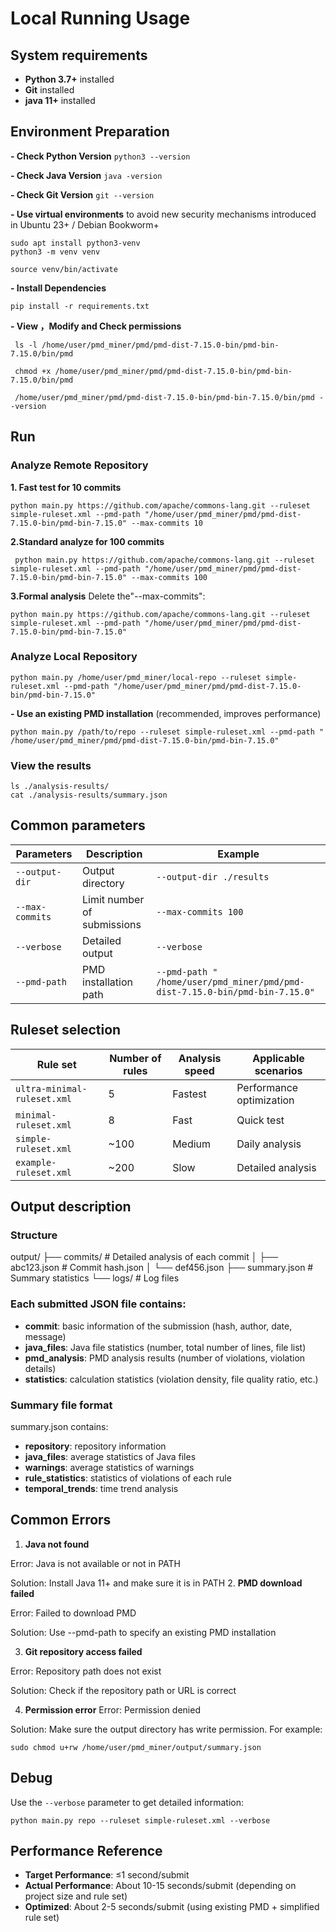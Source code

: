 ﻿# Local Running Usage


 ##  System requirements
 - **Python 3.7+** installed
 - **Git** installed
 - **java 11+** installed

##  Environment Preparation

 **- Check Python Version**
 `python3 --version`

 **- Check Java Version** 
 `java -version`

 **- Check Git Version**
 `git --version`

 **- Use virtual environments** to avoid new security mechanisms introduced in Ubuntu 23+ / Debian Bookworm+

    sudo apt install python3-venv
    python3 -m venv venv

    source venv/bin/activate

 **- Install Dependencies**

    pip install -r requirements.txt

 **- View ，Modify and Check permissions**

     ls -l /home/user/pmd_miner/pmd/pmd-dist-7.15.0-bin/pmd-bin-7.15.0/bin/pmd
     
     chmod +x /home/user/pmd_miner/pmd/pmd-dist-7.15.0-bin/pmd-bin-7.15.0/bin/pmd
     
     /home/user/pmd_miner/pmd/pmd-dist-7.15.0-bin/pmd-bin-7.15.0/bin/pmd --version


## Run

 ###  Analyze Remote  Repository

 **1. Fast test for 10 commits**

    python main.py https://github.com/apache/commons-lang.git --ruleset simple-ruleset.xml --pmd-path "/home/user/pmd_miner/pmd/pmd-dist-7.15.0-bin/pmd-bin-7.15.0" --max-commits 10 

 **2.Standard analyze for 100 commits**

     python main.py https://github.com/apache/commons-lang.git --ruleset simple-ruleset.xml --pmd-path "/home/user/pmd_miner/pmd/pmd-dist-7.15.0-bin/pmd-bin-7.15.0" --max-commits 100 

**3.Formal analysis**
Delete the"--max-commits":

    python main.py https://github.com/apache/commons-lang.git --ruleset simple-ruleset.xml --pmd-path "/home/user/pmd_miner/pmd/pmd-dist-7.15.0-bin/pmd-bin-7.15.0" 



 ###  Analyze Local  Repository

    python main.py /home/user/pmd_miner/local-repo --ruleset simple-ruleset.xml --pmd-path "/home/user/pmd_miner/pmd/pmd-dist-7.15.0-bin/pmd-bin-7.15.0"

 **- Use an existing PMD installation** (recommended, improves performance)

    python main.py /path/to/repo --ruleset simple-ruleset.xml --pmd-path "  /home/user/pmd_miner/pmd/pmd-dist-7.15.0-bin/pmd-bin-7.15.0"

 ###  View the results

    ls ./analysis-results/
    cat ./analysis-results/summary.json

## Common parameters
| Parameters |Description   |Example  |
|--|--|--|
|`--output-dir`  |Output directory  | `--output-dir ./results`  |
| `--max-commits` | Limit number of submissions | `--max-commits 100` |
|  `--verbose`|  Detailed output| `--verbose` |
| `--pmd-path` | PMD installation path | `--pmd-path "  /home/user/pmd_miner/pmd/pmd-dist-7.15.0-bin/pmd-bin-7.15.0"` |

## Ruleset selection

| Rule set | Number of rules | Analysis speed | Applicable scenarios |
|--------|----------|----------|----------|
|`ultra-minimal-ruleset.xml`|5|Fastest|Performance optimization|
| `minimal-ruleset.xml` | 8 | Fast | Quick test |
| `simple-ruleset.xml` | ~100 | Medium | Daily analysis |
| `example-ruleset.xml` | ~200 | Slow | Detailed analysis

## Output description
### Structure
output/
├── commits/ # Detailed analysis of each commit
│         ├── abc123.json # Commit hash.json
│         └── def456.json
├── summary.json # Summary statistics
└── logs/ # Log files

### Each submitted JSON file contains:

- **commit**: basic information of the submission (hash, author, date, message)
- **java_files**: Java file statistics (number, total number of lines, file list)
- **pmd_analysis**: PMD analysis results (number of violations, violation details)
- **statistics**: calculation statistics (violation density, file quality ratio, etc.)

###   Summary file format
summary.json contains:

- **repository**: repository information
- **java_files**: average statistics of Java files
- **warnings**: average statistics of warnings
- **rule_statistics**: statistics of violations of each rule
- **temporal_trends**: time trend analysis


## Common Errors

1. **Java not found**

Error: Java is not available or not in PATH

Solution: Install Java 11+ and make sure it is in PATH
2. **PMD download failed**

Error: Failed to download PMD

Solution: Use --pmd-path to specify an existing PMD installation


3. **Git repository access failed**

Error: Repository path does not exist

Solution: Check if the repository path or URL is correct


4. **Permission error**
Error: Permission denied

Solution: Make sure the output directory has write permission. For example:

    sudo chmod u+rw /home/user/pmd_miner/output/summary.json

## Debug
Use the `--verbose` parameter to get detailed information:

    python main.py repo --ruleset simple-ruleset.xml --verbose

## Performance Reference
- **Target Performance**: ≤1 second/submit
- **Actual Performance**: About 10-15 seconds/submit (depending on project size and rule set)
- **Optimized**: About 2-5 seconds/submit (using existing PMD + simplified rule set)
